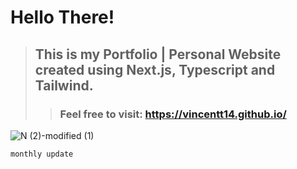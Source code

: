 # Hello There!

> ## This is my Portfolio | Personal Website created using Next.js, Typescript and Tailwind. 
>> ### Feel free to visit: https://vincentt14.github.io/

![N (2)-modified (1)](https://github.com/vincentt14/vincentt14.github.io/assets/75069457/a32cb0af-2ffa-42e1-babd-7addda3a7a2b)

`monthly update`
